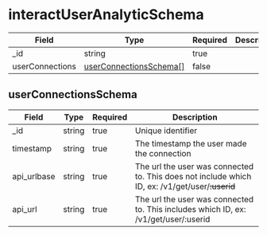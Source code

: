 # interactUserAnalyticSchema
| Field | Type | Required | Description |
| -- | -- | -- | -- |
| _id | string | true |
| userConnections | [userConnectionsSchema[]](#userconnectionsschema) | false |

## userConnectionsSchema
| Field | Type | Required | Description |
| -- | -- | -- | -- |
| _id | string | true | Unique identifier | 
| timestamp | string | true | The timestamp the user made the connection |
| api_urlbase | string | true | The url the user was connected to. This does not include which ID, ex: /v1/get/user/~~:userid~~ |
| api_url | string | true | The url the user was connected to. This includes which ID, ex: /v1/get/user/:userid |

